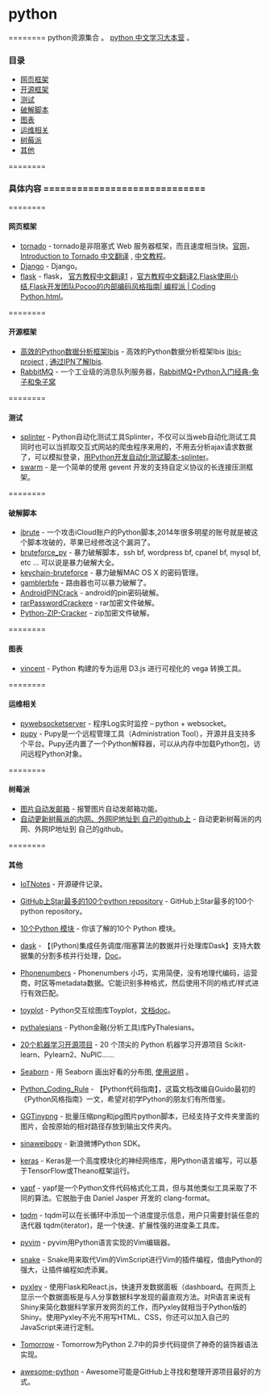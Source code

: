 # python
========
python资源集合 。 [python 中文学习大本营](http://www.pythondoc.com/) 。

###  目录
- [网页框架](#网页框架)
- [开源框架](#开源框架)
- [测试](#测试)
- [破解脚本](#破解脚本)
- [图表](#图表)
- [运维相关](#运维相关)
- [树莓派](#树莓派)
- [其他](#其他)

========
### 具体内容 =============================
========
#### 网页框架
* [tornado](https://github.com/tornadoweb/tornado) - tornado是非阻塞式 Web 服务器框架，而且速度相当快。[官网](http://www.tornadoweb.org)，[Introduction to Tornado 中文翻译](http://demo.pythoner.com/itt2zh/index.html) , [中文教程](http://www.tornadoweb.cn/ )。
* [Django](https://www.djangoproject.com/) - Django。 
* [flask](http://flask.pocoo.org/) - flask， [官方教程中文翻译1](http://www.pythondoc.com/flask/index.html) ，[官方教程中文翻译2](http://docs.jinkan.org/docs/flask/),[Flask使用小结](http://python.jobbole.com/84003/),[Flask开发团队Pocoo的内部编码风格指南| 编程派 | Coding Python.html](http://www.codingpy.com/article/pocoo-internal-style-guide-cn/)。 

========
#### 开源框架
 * [高效的Python数据分析框架Ibis](https://github.com/cloudera/ibis) - 高效的Python数据分析框架Ibis  [ibis-project](http://www.ibis-project.org/) , [通过IPN了解Ibis](http://nbviewer.ipython.org/github/cloudera/ibis-notebooks/tree/master/basic-tutorial/).
 * [RabbitMQ](http://www.rabbitmq.com/download.html) - 一个工业级的消息队列服务器，[RabbitMQ+Python入门经典-兔子和兔子窝](http://blog.csdn.net/linvo/article/details/5750987)

========
#### 测试
 * [splinter](http://splinter.cobrateam.info/) - Python自动化测试工具Splinter，不仅可以当web自动化测试工具 同时也可以当抓取交互式网站的爬虫程序来用的，不用去分析ajax请求数据了，可以模拟登录，[用Python开发自动化测试脚本-splinter](http://python.jobbole.com/84012/)。
 * [swarm](https://github.com/duhoobo/swarm) - 是一个简单的使用 gevent 开发的支持自定义协议的长连接压测框架。

========
#### 破解脚本
 * [ibrute](https://github.com/hackappcom/ibrute) - 一个攻击iCloud账户的Python脚本,2014年很多明星的账号就是被这个脚本攻破的，苹果已经修改这个漏洞了。
 * [bruteforce_py](https://github.com/rischanlab/bruteforce_py) - 暴力破解脚本，ssh bf, wordpress bf, cpanel bf, mysql bf, etc ... 可以说是暴力破解大全。
 * [keychain-bruteforce](https://github.com/ziman/keychain-bruteforce) - 暴力破解MAC OS X 的密码管理。
 * [gamblerbfe](https://github.com/mthbernardes/gamblerbfe) - 路由器也可以暴力破解了。
 * [AndroidPINCrack](https://github.com/PentesterES/AndroidPINCrack) - android的pin密码破解。
 * [rarPasswordCrackere](https://github.com/GauthamGoli/rarPasswordCrackere) - rar加密文件破解。
 * [Python-ZIP-Cracker](https://github.com/agusmakmun/Python-ZIP-Cracker) - zip加密文件破解。


========
#### 图表
 * [vincent](https://github.com/wrobstory/vincent) - Python 构建的专为运用 D3.js 进行可视化的 vega 转换工具。


========
#### 运维相关
 * [pywebsocketserver](https://github.com/suxianbaozi/pywebsocketserver) - 程序Log实时监控 – python + websocket。
 * [pupy](https://github.com/n1nj4sec/pupy) - Pupy是一个远程管理工具（Administration Tool），开源并且支持多个平台。Pupy还内置了一个Python解释器，可以从内存中加载Python包，访问远程Python对象。

========
#### 树莓派
 * [图片自动发邮箱](https://github.com/dungeonsnd/toolkit/blob/master/rpi/rpi_auto_send_motion_files.py) - 报警图片自动发邮箱功能。
 * [自动更新树莓派的内网、外网IP地址到 自己的github上](https://github.com/dungeonsnd/toolkit/blob/master/rpi/rpi_auto_send_ip_to_github.py) - 自动更新树莓派的内网、外网IP地址到 自己的github。

========
#### 其他
 * [IoTNotes](http://ideatouch.github.io/IoTNotes/) - 开源硬件记录。
 * [GitHub上Star最多的100个python repository](http://www.jianshu.com/p/110f2a221096) - GitHub上Star最多的100个python repository。
 * [10个Python 模块](http://www.imooc.com/article/1138) - 你该了解的10个 Python 模块。
 * [dask](https://github.com/ContinuumIO/dask) - 【(Python)集成任务调度/阻塞算法的数据并行处理库Dask】支持大数据集的分割多核并行处理，[Doc](http://dask.pydata.org/en/latest/)。 
 * [Phonenumbers](https://pypi.python.org/pypi/phonenumberslite/7.0.2) - Phonenumbers 小巧，实用简便，没有地理代编码，运营商，时区等metadata数据。它能识别多种格式，然后使用不同的格式/样式进行有效匹配。
 * [toyplot](https://github.com/sandialabs/toyplot) - Python交互绘图库Toyplot，[文档doc](http://toyplot.readthedocs.org/en/latest/)。
 * [pythalesians](https://github.com/thalesians/pythalesians/) - Python金融(分析工具)库PyThalesians。
 * [20个机器学习开源项目](http://mp.weixin.qq.com/s?__biz=MzAwNTA4OTc3OQ==&mid=207199077&idx=1&sn=039cda9e698a85bc32d336c6f84dd059) - 20 个顶尖的 Python 机器学习开源项目 Scikit-learn、Pylearn2、NuPIC…… 
 * [Seaborn](http://web.stanford.edu/~mwaskom/software/seaborn/) - 用 Seaborn 画出好看的分布图, [使用说明](http://staticor.io/post/2015-06-10seaborn-distribution-plot)  。
 * [Python_Coding_Rule](http://ssv.sebug.net/Python_Coding_Rule) - 【Python代码指南】，这篇文档改编自Guido最初的《Python风格指南》一文，希望对初学Python的朋友们有所借鉴。
 * [GGTinypng](https://github.com/ylovern/GGTinypng) - 批量压缩png和jpg图片python脚本，已经支持子文件夹里面的图片，会按原始的相对路径存放到输出文件夹内。
 * [sinaweibopy](https://github.com/michaelliao/sinaweibopy) - 新浪微博Python SDK。
 * [keras](https://github.com/fchollet/keras) - Keras是一个高度模块化的神经网络库，用Python语言编写，可以基于TensorFlow或Theano框架运行。
 * [yapf](https://github.com/google/yapf) - yapf是一个Python文件代码格式化工具，但与其他类似工具采取了不同的算法。它脱胎于由 Daniel Jasper 开发的 clang-format。
 * [tqdm](https://github.com/tqdm/tqdm) - tqdm可以在长循环中添加一个进度提示信息，用户只需要封装任意的迭代器 tqdm(iterator)，是一个快速、扩展性强的进度条工具库。
 * [pyvim](https://github.com/jonathanslenders/pyvim) - pyvim用Python语言实现的Vim编辑器。
 * [snake](https://github.com/amoffat/snake) - Snake用来取代Vim的VimScript进行Vim的插件编程，借由Python的强大，让插件编程如虎添翼。
 * [pyxley](https://github.com/stitchfix/pyxley) - 使用Flask和React.js，快速开发数据面板（dashboard。在网页上显示一个数据面板是与人分享数据科学发现的最直观方法。对R语言来说有Shiny来简化数据科学家开发网页的工作，而Pyxley就相当于Python版的Shiny。使用Pyxley不光不用写HTML、CSS，你还可以加入自己的JavaScript来进行定制。
 * [Tomorrow](https://github.com/madisonmay/Tomorrow) - Tomorrow为Python 2.7中的异步代码提供了神奇的装饰器语法实现。


 * [awesome-python](https://github.com/vinta/awesome-python) - Awesome可能是GitHub上寻找和整理开源项目最好的方式。 

